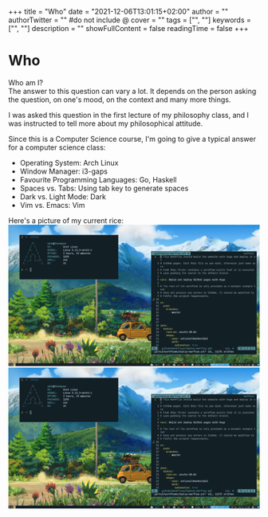+++
title = "Who"
date = "2021-12-06T13:01:15+02:00"
author = ""
authorTwitter = "" #do not include @
cover = ""
tags = ["", ""]
keywords = ["", ""]
description = ""
showFullContent = false
readingTime = false
+++

# Who
Who am I?  
The answer to this question can vary a lot. It depends on the person asking the question, on one's mood, on the context and many more things.  

I was asked this question in the first lecture of my philosophy class, and I was instructed to tell more about my philosophical attitude.  

Since this is a Computer Science course, I'm going to give a typical answer for a computer science class:  

* Operating System: Arch Linux
* Window Manager: i3-gaps
* Favourite Programming Languages: Go, Haskell
* Spaces vs. Tabs: Using tab key to generate spaces
* Dark vs. Light Mode: Dark
* Vim vs. Emacs: Vim


Here's a picture of my current rice:  
![Rice image](/rice.png)
<img src = "/rice.png">
